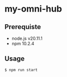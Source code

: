 # my-omni-hub

## Prerequiste

* node.js v20.11.1
* npm 10.2.4

## Usage

```bash
$ npm run start
```